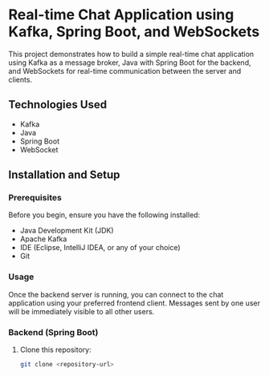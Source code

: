 # Real-time Chat Application using Kafka, Spring Boot, and WebSockets

This project demonstrates how to build a simple real-time chat application using Kafka as a message broker, Java with Spring Boot for the backend, and WebSockets for real-time communication between the server and clients.

## Technologies Used

- Kafka
- Java
- Spring Boot
- WebSocket

## Installation and Setup

### Prerequisites

Before you begin, ensure you have the following installed:

- Java Development Kit (JDK)
- Apache Kafka
- IDE (Eclipse, IntelliJ IDEA, or any of your choice)
- Git

### Usage
Once the backend server is running, you can connect to the chat application using your preferred frontend client. Messages sent by one user will be immediately visible to all other users.

### Backend (Spring Boot)

1. Clone this repository:

   ```bash
   git clone <repository-url>
